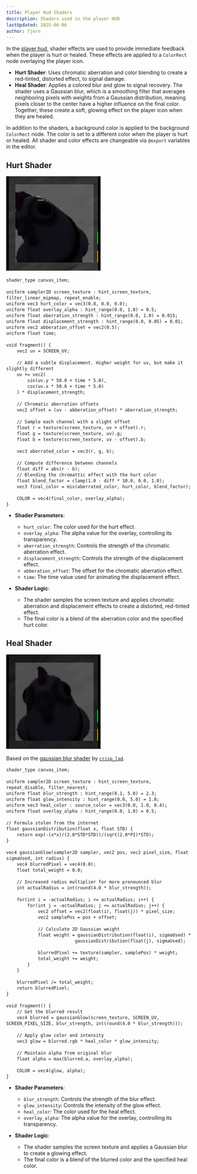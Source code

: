 ```yaml
---
title: Player Hud Shaders
description: Shaders used in the player HUD
lastUpdated: 2025-06-06
author: Tjorn
---
```


In the [player hud](/fowl-play/gameplay/user-interface/player-hud), shader effects are used to provide immediate feedback when the player is hurt or healed. These effects are applied to a `ColorRect` node overlaying the player icon.

- **Hurt Shader**: Uses chromatic aberration and color blending to create a red-tinted, distorted effect, to signal damage.
- **Heal Shader**: Applies a colored blur and glow to signal recovery. The shader uses a Gaussian blur, which is a smoothing filter that averages neighboring pixels with weights from a Gaussian distribution, meaning pixels closer to the center have a higher influence on the final color. Together, these create a soft, glowing effect on the player icon when they are healed.

In addition to the shaders, a background color is applied to the background `ColorRect` node. The color is set to a different color when the player is hurt or healed. All shader and color effects are changeable via `@export` variables in the editor.

## Hurt Shader

![Hurt Shader in action](../../../../../assets/fowl-play/effects-shaders/shaders/player-hud/player_hud_hurt_shader.gif)

```gdshader
shader_type canvas_item;

uniform sampler2D screen_texture : hint_screen_texture, filter_linear_mipmap, repeat_enable;
uniform vec3 hurt_color = vec3(0.8, 0.0, 0.0);
uniform float overlay_alpha : hint_range(0.0, 1.0) = 0.5;
uniform float aberration_strength : hint_range(0.0, 1.0) = 0.015;
uniform float displacement_strength : hint_range(0.0, 0.05) = 0.01;
uniform vec2 abberation_offset = vec2(0.5);
uniform float time;

void fragment() {
    vec2 uv = SCREEN_UV;

    // Add a subtle displacement. Higher weight for uv, but make it slightly different
    uv += vec2(
        sin(uv.y * 50.0 + time * 5.0),
        cos(uv.x * 50.0 + time * 5.0)
    ) * displacement_strength;

    // Chromatic aberration offsets
    vec2 offset = (uv - abberation_offset) * aberration_strength;

    // Sample each channel with a slight offset
    float r = texture(screen_texture, uv + offset).r;
    float g = texture(screen_texture, uv).g;
    float b = texture(screen_texture, uv - offset).b;

    vec3 aberrated_color = vec3(r, g, b);

    // Compute difference between channels
    float diff = abs(r - b);
    // Blending the chromattic effect with the hurt color
    float blend_factor = clamp(1.0 - diff * 10.0, 0.0, 1.0);
    vec3 final_color = mix(aberrated_color, hurt_color, blend_factor);

    COLOR = vec4(final_color, overlay_alpha);
}
```

- **Shader Parameters**:

  - `hurt_color`: The color used for the hurt effect.
  - `overlay_alpha`: The alpha value for the overlay, controlling its transparency.
  - `aberration_strength`: Controls the strength of the chromatic aberration effect.
  - `displacement_strength`: Controls the strength of the displacement effect.
  - `abberation_offset`: The offset for the chromatic aberration effect.
  - `time`: The time value used for animating the displacement effect.

- **Shader Logic**:
  - The shader samples the screen texture and applies chromatic aberration and displacement effects to create a distorted, red-tinted effect.
  - The final color is a blend of the aberration color and the specified hurt color.

## Heal Shader

![Player Hud Heal in action](../../../../../assets/fowl-play/effects-shaders/shaders/premade-shaders/player_hud_heal_shader.gif)

Based on the [gaussian blur shader](https://godotshaders.com/shader/web-safe-darkened-gaussian-blur/) by [`crisp_lad`](https://godotshaders.com/author/crisp_lad/).

```gdshader
shader_type canvas_item;

uniform sampler2D screen_texture : hint_screen_texture, repeat_disable, filter_nearest;
uniform float blur_strength : hint_range(0.1, 5.0) = 2.3;
uniform float glow_intensity : hint_range(0.0, 5.0) = 1.8;
uniform vec3 heal_color : source_color = vec3(0.0, 1.0, 0.4);
uniform float overlay_alpha : hint_range(0.0, 1.0) = 0.5;

// Formula stolen from the internet
float gaussianDistribution(float x, float STD) {
    return exp(-(x*x)/(2.0*STD*STD))/(sqrt(2.0*PI)*STD);
}

vec4 gaussianGlow(sampler2D sampler, vec2 pos, vec2 pixel_size, float sigmaUsed, int radius) {
    vec4 blurredPixel = vec4(0.0);
    float total_weight = 0.0;

    // Increased radius multiplier for more pronounced blur
    int actualRadius = int(round(4.0 * blur_strength));

    for(int i = -actualRadius; i <= actualRadius; i++) {
        for(int j = -actualRadius; j <= actualRadius; j++) {
            vec2 offset = vec2(float(i), float(j)) * pixel_size;
            vec2 samplePos = pos + offset;

            // Calculate 2D Gaussian weight
            float weight = gaussianDistribution(float(i), sigmaUsed) *
                          gaussianDistribution(float(j), sigmaUsed);

            blurredPixel += texture(sampler, samplePos) * weight;
            total_weight += weight;
        }
    }

    blurredPixel /= total_weight;
    return blurredPixel;
}

void fragment() {
    // Get the blurred result
    vec4 blurred = gaussianGlow(screen_texture, SCREEN_UV, SCREEN_PIXEL_SIZE, blur_strength, int(round(4.0 * blur_strength)));

    // Apply glow color and intensity
    vec3 glow = blurred.rgb * heal_color * glow_intensity;

    // Maintain alpha from original blur
    float alpha = max(blurred.a, overlay_alpha);

    COLOR = vec4(glow, alpha);
}
```

- **Shader Parameters**:

  - `blur_strength`: Controls the strength of the blur effect.
  - `glow_intensity`: Controls the intensity of the glow effect.
  - `heal_color`: The color used for the heal effect.
  - `overlay_alpha`: The alpha value for the overlay, controlling its transparency.

- **Shader Logic**:
  - The shader samples the screen texture and applies a Gaussian blur to create a glowing effect.
  - The final color is a blend of the blurred color and the specified heal color.
